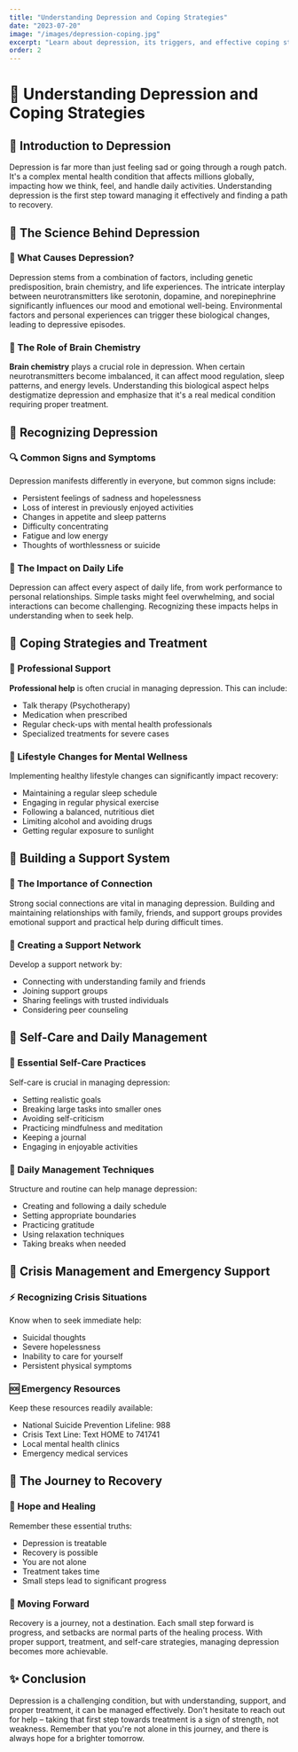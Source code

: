 ```yaml
---
title: "Understanding Depression and Coping Strategies"
date: "2023-07-20"
image: "/images/depression-coping.jpg"
excerpt: "Learn about depression, its triggers, and effective coping strategies. This comprehensive guide provides practical steps for managing depression and seeking help."
order: 2
---
```


<div class="text-white text-2xl">

# 🌟 Understanding Depression and Coping Strategies

## 🌱 Introduction to Depression

Depression is far more than just feeling sad or going through a rough patch. It's a complex mental health condition that affects millions globally, impacting how we think, feel, and handle daily activities. Understanding depression is the first step toward managing it effectively and finding a path to recovery.

## 🧠 The Science Behind Depression

### 💫 What Causes Depression?

Depression stems from a combination of factors, including genetic predisposition, brain chemistry, and life experiences. The intricate interplay between neurotransmitters like serotonin, dopamine, and norepinephrine significantly influences our mood and emotional well-being. Environmental factors and personal experiences can trigger these biological changes, leading to depressive episodes.

### 🔬 The Role of Brain Chemistry

**Brain chemistry** plays a crucial role in depression. When certain neurotransmitters become imbalanced, it can affect mood regulation, sleep patterns, and energy levels. Understanding this biological aspect helps destigmatize depression and emphasize that it's a real medical condition requiring proper treatment.

## 🎯 Recognizing Depression

### 🔍 Common Signs and Symptoms

Depression manifests differently in everyone, but common signs include:
- Persistent feelings of sadness and hopelessness
- Loss of interest in previously enjoyed activities
- Changes in appetite and sleep patterns
- Difficulty concentrating
- Fatigue and low energy
- Thoughts of worthlessness or suicide

### 🌊 The Impact on Daily Life

Depression can affect every aspect of daily life, from work performance to personal relationships. Simple tasks might feel overwhelming, and social interactions can become challenging. Recognizing these impacts helps in understanding when to seek help.

## 💪 Coping Strategies and Treatment

### 🌟 Professional Support

**Professional help** is often crucial in managing depression. This can include:
- Talk therapy (Psychotherapy)
- Medication when prescribed
- Regular check-ups with mental health professionals
- Specialized treatments for severe cases

### 🌿 Lifestyle Changes for Mental Wellness

Implementing healthy lifestyle changes can significantly impact recovery:
- Maintaining a regular sleep schedule
- Engaging in regular physical exercise
- Following a balanced, nutritious diet
- Limiting alcohol and avoiding drugs
- Getting regular exposure to sunlight

## 🤝 Building a Support System

### 💝 The Importance of Connection

Strong social connections are vital in managing depression. Building and maintaining relationships with family, friends, and support groups provides emotional support and practical help during difficult times.

### 🌺 Creating a Support Network

Develop a support network by:
- Connecting with understanding family and friends
- Joining support groups
- Sharing feelings with trusted individuals
- Considering peer counseling

## 🎨 Self-Care and Daily Management

### 🌸 Essential Self-Care Practices

Self-care is crucial in managing depression:
- Setting realistic goals
- Breaking large tasks into smaller ones
- Avoiding self-criticism
- Practicing mindfulness and meditation
- Keeping a journal
- Engaging in enjoyable activities

### 🌿 Daily Management Techniques

Structure and routine can help manage depression:
- Creating and following a daily schedule
- Setting appropriate boundaries
- Practicing gratitude
- Using relaxation techniques
- Taking breaks when needed

## 🚨 Crisis Management and Emergency Support

### ⚡ Recognizing Crisis Situations

Know when to seek immediate help:
- Suicidal thoughts
- Severe hopelessness
- Inability to care for yourself
- Persistent physical symptoms

### 🆘 Emergency Resources

Keep these resources readily available:
- National Suicide Prevention Lifeline: 988
- Crisis Text Line: Text HOME to 741741
- Local mental health clinics
- Emergency medical services

## 🌅 The Journey to Recovery

### 🌟 Hope and Healing

Remember these essential truths:
- Depression is treatable
- Recovery is possible
- You are not alone
- Treatment takes time
- Small steps lead to significant progress

### 🌱 Moving Forward

Recovery is a journey, not a destination. Each small step forward is progress, and setbacks are normal parts of the healing process. With proper support, treatment, and self-care strategies, managing depression becomes more achievable.

## ✨ Conclusion

Depression is a challenging condition, but with understanding, support, and proper treatment, it can be managed effectively. Don't hesitate to reach out for help – taking that first step towards treatment is a sign of strength, not weakness. Remember that you're not alone in this journey, and there is always hope for a brighter tomorrow.

</div>
